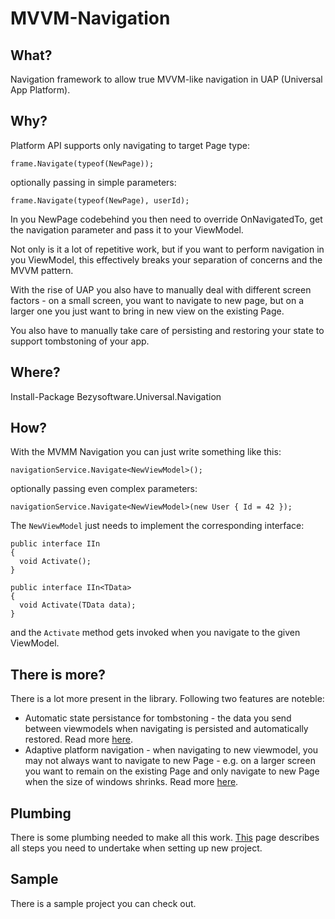 # MVVM-Navigation

## What?
Navigation framework to allow true MVVM-like navigation in UAP (Universal App Platform).

## Why?

Platform API supports only navigating to target Page type:
```
frame.Navigate(typeof(NewPage));
```

optionally passing in simple parameters:

```
frame.Navigate(typeof(NewPage), userId);
```

In you NewPage codebehind you then need to override OnNavigatedTo, get the navigation parameter and pass it to your ViewModel.

Not only is it a lot of repetitive work, but if you want to perform navigation in you ViewModel, this effectively breaks your separation of concerns and the MVVM pattern. 

With the rise of UAP you also have to manually deal with different screen factors - on a small screen, you want to navigate to new page, but on a larger one you just want to bring in new view on the existing Page.

You also have to manually take care of persisting and restoring your state to support tombstoning of your app. 

## Where?

Install-Package Bezysoftware.Universal.Navigation

## How?

With the MVMM Navigation you can just write something like this:

```
navigationService.Navigate<NewViewModel>();
```

optionally passing even complex parameters:

```
navigationService.Navigate<NewViewModel>(new User { Id = 42 });
```

The `NewViewModel` just needs to implement the corresponding interface:

```
public interface IIn
{
  void Activate();
}

public interface IIn<TData>
{
  void Activate(TData data);
}
```

and the `Activate` method gets invoked when you navigate to the given ViewModel.

## There is more?

There is a lot more present in the library. Following two features are noteble:

* Automatic state persistance for tombstoning - the data you send between viewmodels when navigating is persisted and automatically restored. Read more [here](doc/view-lookup.md).
* Adaptive platform navigation - when navigating to new viewmodel, you may not always want to navigate to new Page - e.g. on a larger screen you want to remain on the existing Page and only navigate to new Page when the size of windows shrinks. Read more [here](doc/adaptive-navigation.md).

## Plumbing

There is some plumbing needed to make all this work. [This](doc/plumbing.md) page describes all steps you need to undertake when setting up new project.

## Sample

There is a sample project you can check out. 
